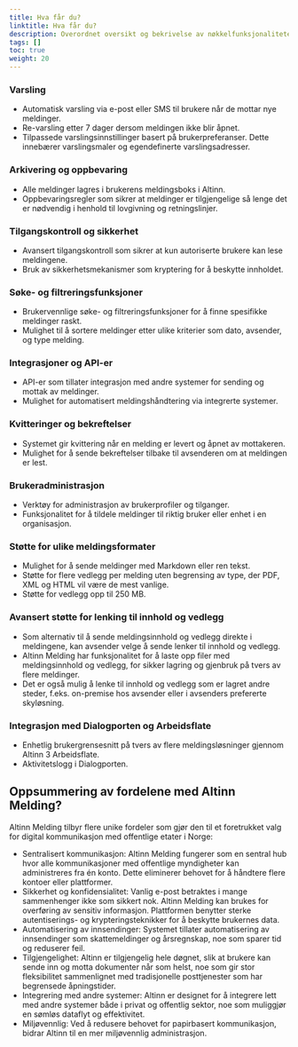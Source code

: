 ```yaml
---
title: Hva får du?
linktitle: Hva får du?
description: Overordnet oversikt og bekrivelse av nøkkelfunksjonalitetene og egenskapene til Altinn Melding.
tags: []
toc: true
weight: 20
---
```


### Varsling
- Automatisk varsling via e-post eller SMS til brukere når de mottar nye meldinger.
- Re-varsling etter 7 dager dersom meldingen ikke blir åpnet. 
- Tilpassede varslingsinnstillinger basert på brukerpreferanser. Dette innebærer varslingsmaler og egendefinerte varslingsadresser.

### Arkivering og oppbevaring
- Alle meldinger lagres i brukerens meldingsboks i Altinn.
- Oppbevaringsregler som sikrer at meldinger er tilgjengelige så lenge det er nødvendig i henhold til lovgivning og retningslinjer.

### Tilgangskontroll og sikkerhet
- Avansert tilgangskontroll som sikrer at kun autoriserte brukere kan lese meldingene.
- Bruk av sikkerhetsmekanismer som kryptering for å beskytte innholdet.

### Søke- og filtreringsfunksjoner
- Brukervennlige søke- og filtreringsfunksjoner for å finne spesifikke meldinger raskt.
- Mulighet til å sortere meldinger etter ulike kriterier som dato, avsender, og type melding.

### Integrasjoner og API-er
- API-er som tillater integrasjon med andre systemer for sending og mottak av meldinger.
- Mulighet for automatisert meldingshåndtering via integrerte systemer.
### Kvitteringer og bekreftelser
- Systemet gir kvittering når en melding er levert og åpnet av mottakeren.
- Mulighet for å sende bekreftelser tilbake til avsenderen om at meldingen er lest.

### Brukeradministrasjon
- Verktøy for administrasjon av brukerprofiler og tilganger.
- Funksjonalitet for å tildele meldinger til riktig bruker eller enhet i en organisasjon.

### Støtte for ulike meldingsformater
- Mulighet for å sende meldinger med Markdown eller ren tekst.
- Støtte for flere vedlegg per melding uten begrensing av type, der PDF, XML og HTML vil være de mest vanlige.
- Støtte for vedlegg opp til 250 MB.

### Avansert støtte for lenking til innhold og vedlegg
- Som alternativ til å sende meldingsinnhold og vedlegg direkte i meldingene,
  kan avsender velge å sende lenker til innhold og vedlegg.
- Altinn Melding har funksjonalitet for å laste opp filer med meldingsinnhold og vedlegg, 
  for sikker lagring og gjenbruk på tvers av flere meldinger.
- Det er også mulig å lenke til innhold og vedlegg som er lagret andre steder, 
  f.eks. on-premise hos avsender eller i avsenders prefererte skyløsning.


### Integrasjon med Dialogporten og Arbeidsflate
- Enhetlig brukergrensesnitt på tvers av flere meldingsløsninger gjennom Altinn 3 Arbeidsflate.
- Aktivitetslogg i Dialogporten.

## Oppsummering av fordelene med Altinn Melding?
Altinn Melding tilbyr flere unike fordeler som gjør den til et foretrukket valg for digital kommunikasjon 
med offentlige etater i Norge:

* Sentralisert kommunikasjon: Altinn Melding fungerer som en sentral hub hvor alle kommunikasjoner med offentlige myndigheter kan administreres fra én konto. Dette eliminerer behovet for å håndtere flere kontoer eller plattformer.
* Sikkerhet og konfidensialitet: Vanlig e-post betraktes i mange sammenhenger ikke som sikkert nok. Altinn Melding kan brukes for overføring av sensitiv informasjon. Plattformen benytter sterke autentiserings- og krypteringsteknikker for å beskytte brukernes data.
* Automatisering av innsendinger: Systemet tillater automatisering av innsendinger som skattemeldinger og årsregnskap, noe som sparer tid og reduserer feil.
* Tilgjengelighet: Altinn er tilgjengelig hele døgnet, slik at brukere kan sende inn og motta dokumenter når som helst, noe som gir stor fleksibilitet sammenlignet med tradisjonelle posttjenester som har begrensede åpningstider.
* Integrering med andre systemer: Altinn er designet for å integrere lett med andre systemer både i privat og offentlig sektor, noe som muliggjør en sømløs dataflyt og effektivitet.
* Miljøvennlig: Ved å redusere behovet for papirbasert kommunikasjon, bidrar Altinn til en mer miljøvennlig administrasjon.
